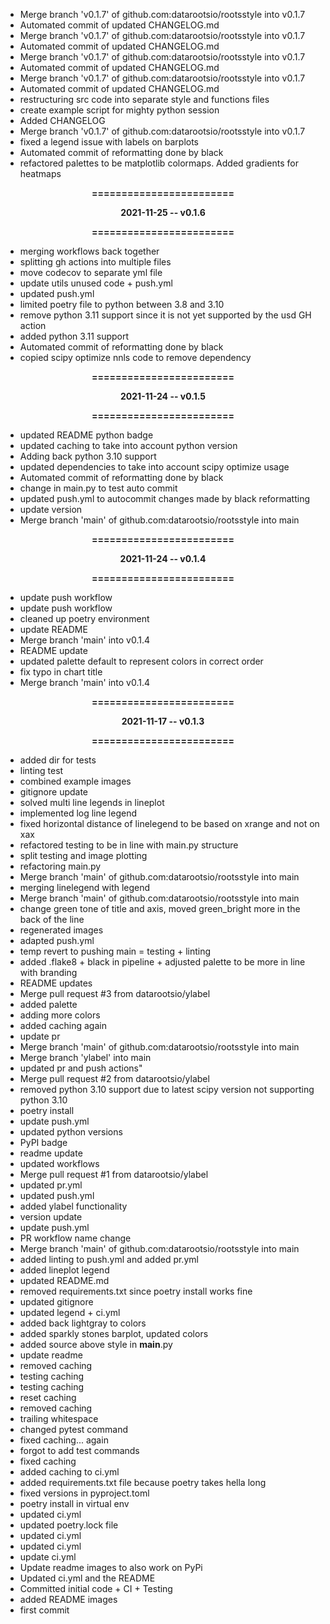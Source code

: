 - Merge branch 'v0.1.7' of github.com:datarootsio/rootsstyle into v0.1.7
- Automated commit of updated CHANGELOG.md
- Merge branch 'v0.1.7' of github.com:datarootsio/rootsstyle into v0.1.7
- Automated commit of updated CHANGELOG.md
- Merge branch 'v0.1.7' of github.com:datarootsio/rootsstyle into v0.1.7
- Automated commit of updated CHANGELOG.md
- Merge branch 'v0.1.7' of github.com:datarootsio/rootsstyle into v0.1.7
- Automated commit of updated CHANGELOG.md
- restructuring src code into separate style and functions files
- create example script for mighty python session
- Added CHANGELOG
- Merge branch 'v0.1.7' of github.com:datarootsio/rootsstyle into v0.1.7
- fixed a legend issue with labels on barplots
- Automated commit of reformatting done by black
- refactored palettes to be matplotlib colormaps. Added gradients for heatmaps
<div align=center>
            <b>
            <p>========================</p>
            <p>2021-11-25   --   v0.1.6</p>
            <p>========================</p>
            </b>
        </div>

- merging workflows back together
- splitting gh actions into multiple files
- move codecov to separate yml file
- update utils unused code + push.yml
- updated push.yml
- limited poetry file to python between 3.8 and 3.10
- remove python 3.11 support since it is not yet supported by the usd GH action
- added python 3.11 support
- Automated commit of reformatting done by black
- copied scipy optimize nnls code to remove dependency
<div align=center>
            <b>
            <p>========================</p>
            <p>2021-11-24   --   v0.1.5</p>
            <p>========================</p>
            </b>
        </div>

- updated README python badge
- updated caching to take into account python version
- Adding back python 3.10 support
- updated dependencies to take into account scipy optimize usage
- Automated commit of reformatting done by black
- change in main.py to test auto commit
- updated push.yml to autocommit changes made by black reformatting
- update version
- Merge branch 'main' of github.com:datarootsio/rootsstyle into main
<div align=center>
            <b>
            <p>========================</p>
            <p>2021-11-24   --   v0.1.4</p>
            <p>========================</p>
            </b>
        </div>

- update push workflow
- update push workflow
- cleaned up poetry environment
- update README
- Merge branch 'main' into v0.1.4
- README update
- updated palette default to represent colors in correct order
- fix typo in chart title
- Merge branch 'main' into v0.1.4
<div align=center>
            <b>
            <p>========================</p>
            <p>2021-11-17   --   v0.1.3</p>
            <p>========================</p>
            </b>
        </div>

- added dir for tests
- linting test
- combined example images
- gitignore update
- solved multi line legends in lineplot
- implemented log line legend
- fixed horizontal distance of linelegend to be based on xrange and not on xax
- refactored testing to be in line with main.py structure
- split testing and image plotting
- refactoring main.py
- Merge branch 'main' of github.com:datarootsio/rootsstyle into main
- merging linelegend with legend
- Merge branch 'main' of github.com:datarootsio/rootsstyle into main
- change green tone of title and axis, moved green_bright more in the back of the line
- regenerated images
- adapted push.yml
- temp revert to pushing main = testing + linting
- added .flake8 + black in pipeline + adjusted palette to be more in line with branding
- README updates
- Merge pull request #3 from datarootsio/ylabel
- added palette
- adding more colors
- added caching again
- update pr
- Merge branch 'main' of github.com:datarootsio/rootsstyle into main
- Merge branch 'ylabel' into main
- updated pr and push actions"
- Merge pull request #2 from datarootsio/ylabel
- removed python 3.10 support due to latest scipy version not supporting python 3.10
- poetry install
- update push.yml
- updated python versions
- PyPI badge
- readme update
- updated workflows
- Merge pull request #1 from datarootsio/ylabel
- updated pr.yml
- updated push.yml
- added ylabel functionality
- version update
- update push.yml
- PR workflow name change
- Merge branch 'main' of github.com:datarootsio/rootsstyle into main
- added linting to push.yml and added pr.yml
- added lineplot legend
- updated README.md
- removed requirements.txt since poetry install works fine
- updated gitignore
- updated legend + ci.yml
- added back lightgray to colors
- added sparkly stones barplot, updated colors
- added source above style in __main__.py
- update readme
- removed caching
- testing caching
- testing caching
- reset caching
- removed caching
- trailing whitespace
- changed pytest command
- fixed caching... again
- forgot to add test commands
- fixed caching
- added caching to ci.yml
- added requirements.txt file because poetry takes hella long
- fixed versions in pyproject.toml
- poetry install in virtual env
- updated ci.yml
- updated poetry.lock file
- updated ci.yml
- updated ci.yml
- update ci.yml
- Update readme images to also work on PyPi
- Updated ci.yml and the README
- Committed initial code + CI + Testing
- added README images
- first commit
